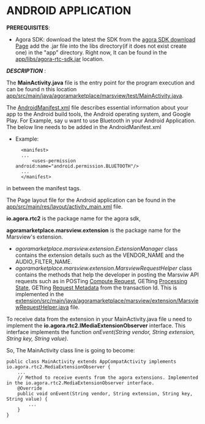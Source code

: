 # ANDROID APPLICATION

**PREREQUISITES**: 
- Agora SDK: download the latest the SDK from the [agora SDK download Page](https://docs.agora.io/en/All/downloads?platform=All%20Platforms) add the .jar file into the libs directory(if it does not exist create one) in the "app" directory. Right now, It can be found in the [app/libs/agora-rtc-sdk.jar](./libs/agora-rtc-sdk.jar) location.


***DESCRIPTION*** : 

The **MainActivity.java** file is the entry point for the program execution and can be found n this location [app/src/main/java/agoramarketplace/marsview/test/MainActivity.java](./src/main/java/agoramarketplace/marsview/test/MainActivity.java). 


The [AndroidManifest.xml](./src/main/AndroidManifest.xml) file describes essential information about your app to the Android build tools, the Android operating system, and Google Play. For Example, say u want to use Bluetooth in your Android Application. The below line needs to be added in the AndroidManifest.xml

- Example:
   
        <manifest>
        ...
            <uses-permission android:name="android.permission.BLUETOOTH"/>
        ...
        </manifest>

in between the manifest tags.

The Page layout file for the Android application can be found in the [app/src/main/res/layout/activity_main.xml](./src/main/res/layout/activity_main.xml) file.

**io.agora.rtc2** is the package name for the agora sdk,

**agoramarketplace.marsview.extension** is the package name for the Marsview's extension.
-   *agoramarketplace.marsview.extension.ExtensionManager* class contains the extension details such as the VENDOR_NAME and the AUDIO_FILTER_NAME.
-    *agoramarketplace.marsview.extension.MarsviewRequestHelper* class contains the methods that help the developer in posting the Marsviw API requests such as in POSTing [Compute Request](https://docs.marsview.ai/speech-analytics-api/compute-metadata), GETting [Processing State](https://docs.marsview.ai/speech-analytics-api/compute-metadata), GETting [Request Metadata](https://docs.marsview.ai/speech-analytics-api/getting-metadata#get-request-metadata) from the transaction Id. This is implemented in the [extension/src/main/java/agoramarketplace/marsview/extension/MarsviewRequestHelper.java](../extension/src/main/java/agoramarketplace/marsview/extension/MarsviewRequestHelper.java) file.



To receive data from the extension in your MainActivity.java file u need to implement the  **io.agora.rtc2.IMediaExtensionObserver** interface. This interface implements the function
    *onEvent(String vendor, String extension, String key, String value)*. 

So, The MainActivity class line is going to become:

    public class MainActivity extends AppCompatActivity implements io.agora.rtc2.MediaExtensionObserver {
        ...
        // Method to receive events from the agora extensions. Implemented in the io.agora.rtc2.MediaExtensionObserver interface.
        @Override
        public void onEvent(String vendor, String extension, String key, String value) {
            ...
        }
    }